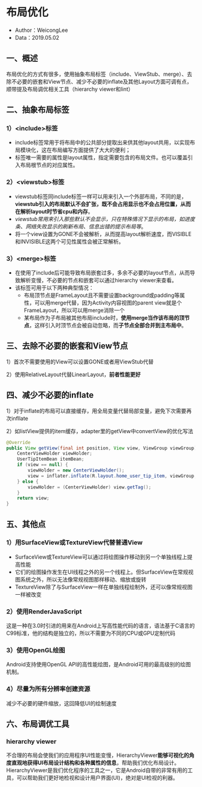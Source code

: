 # **布局优化**
- Author：WeicongLee
- Data：2019.05.02

## **一、概述**
布局优化的方式有很多，使用抽象布局标签（include、ViewStub、merge）、去除不必要的嵌套和View节点、减少不必要的inflate及其他Layout方面可调有点，顺带提及布局调优相关工具（hierarchy viewer和lint）

## **二、抽象布局标签**
### 1）**\<include>标签**
- include标签常用于将布局中的公共部分提取出来供其他layout共用，以实现布局模块化，这在布局编写方面提供了大大的便利；
- 标签唯一需要的属性是layout属性，指定需要包含的布局文件。也可以覆盖引入布局根节点的对应属性。

### 2）**\<viewstub>标签**
- viewstub标签同include标签一样可以用来引入一个外部布局，不同的是，**viewstub引入的布局默认不会扩张，既不会占用显示也不会占用位置，从而在解析layout时节省cpu和内存**。
- *viewstub常用来引入那些默认不会显示，只在特殊情况下显示的布局，如进度条、网络失败显示的刷新布局、信息出错的提示布局等*。
- 将一个view设置为GONE不会被解析，从而提高layout解析速度，而VISIBLE和INVISIBLE这两个可见性属性会被正常解析。

### 3）**\<merge>标签**
- 在使用了include后可能导致布局嵌套过多，多余不必要的layout节点，从而导致解析变慢，不必要的节点和嵌套可以通过hierarchy viewer来查看。
- 该标签可用于以下两种典型情况：
   - 布局顶节点是FrameLayout且不需要设置background或padding等属性，可以用merge代替，因为Activity内容视图的parent view就是个FrameLayout，所以可以用merge消除一个
   - 某布局作为子布局被其他布局include时，**使用merge当作该布局的顶节点**，这样引入时顶节点会被自动忽略，而**子节点全部合并到主布局中**。

## **三、去除不必要的嵌套和View节点**
1）首次不需要使用的View可以设置GONE或者用ViewStub代替

2）使用RelativeLayout代替LinearLayout，**前者性能更好**

## **四、减少不必要的inflate**
1）对于inflate的布局可以直接缓存，用全局变量代替局部变量，避免下次需要再次infllate

2）如listView提供的item缓存，adapter里的getView中convertView的优化写法
```JAVA
@Override
public View getView(final int position, View view, ViewGroup viewGroup) {
    CenterViewHolder viewHolder;
    UserTipItemBean itemBean;
    if (view == null) {
        viewHolder = new CenterViewHolder();
        view = inflater.inflate(R.layout.home_user_tip_item, viewGroup,false);
    } else {
        viewHolder = (CenterViewHolder) view.getTag();
    }
    return view;
}
```

## **五、其他点**
### 1）**用SurfaceView或TextureView代替普通View**
- SurfaceView或TextureView可以通过将绘图操作移动到另一个单独线程上提高性能
- 它们的绘图操作发生在UI线程之外的另一个线程上。但SurfaceView在常规视图系统之外，所以无法像常规视图那样移动、缩放或旋转
- TextureView除了与SurfaceView一样在单独线程绘制外，还可以像常规视图一样被改变

### 2）**使用RenderJavaScript**
这是一种在3.0时引进的用来在Android上写高性能代码的语言，语法基于C语言的C99标准，他的结构是独立的，所以不需要为不同的CPU或GPU定制代码

### 3）**使用OpenGL绘图**
Android支持使用OpenGL API的高性能绘图，是Android可用的最高级别的绘图机制。

### 4）**尽量为所有分辨率创建资源**
减少不必要的硬件缩放，这回降低UI的绘制速度

## **六、布局调优工具**
### hierarchy viewer
不合理的布局会使我们的应用程序UI性能变慢，HierarchyViewer**能够可视化的角度直观地获得UI布局设计结构和各种属性的信息**，帮助我们优化布局设计。HierarchyViewer是我们优化程序的工具之一，它是Android自带的非常有用的工具，可以帮助我们更好地检视和设计用户界面(UI)，绝对是UI检视的利器。